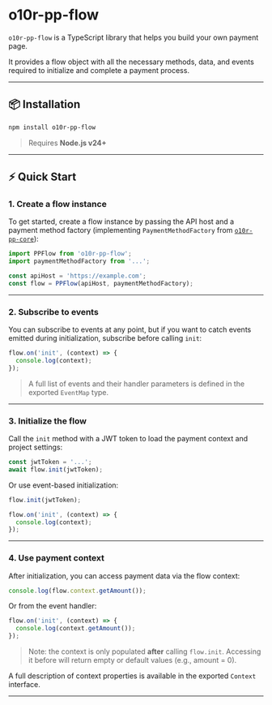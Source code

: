 # o10r-pp-flow

`o10r-pp-flow` is a TypeScript library that helps you build your own payment page.

It provides a flow object with all the necessary methods, data, and events required to initialize and complete a payment process.

---

## 📦 Installation

```bash
npm install o10r-pp-flow
```

> Requires **Node.js v24+**

---

## ⚡️ Quick Start

### 1. Create a flow instance

To get started, create a flow instance by passing the API host and a payment method factory (implementing `PaymentMethodFactory` from [`o10r-pp-core`](https://github.com/ruslanpetunin/o10r-pp-core)):

```ts
import PPFlow from 'o10r-pp-flow';
import paymentMethodFactory from '...';

const apiHost = 'https://example.com';
const flow = PPFlow(apiHost, paymentMethodFactory);
```

---

### 2. Subscribe to events

You can subscribe to events at any point, but if you want to catch events emitted during initialization, subscribe before calling `init`:

```ts
flow.on('init', (context) => {
  console.log(context);
});
```

> A full list of events and their handler parameters is defined in the exported `EventMap` type.

---

### 3. Initialize the flow

Call the `init` method with a JWT token to load the payment context and project settings:

```ts
const jwtToken = '...';
await flow.init(jwtToken);
```

Or use event-based initialization:

```ts
flow.init(jwtToken);

flow.on('init', (context) => {
  console.log(context);
});
```

---

### 4. Use payment context

After initialization, you can access payment data via the flow context:

```ts
console.log(flow.context.getAmount());
```

Or from the event handler:

```ts
flow.on('init', (context) => {
  console.log(context.getAmount());
});
```

> Note: the context is only populated **after** calling `flow.init`. Accessing it before will return empty or default values (e.g., amount = 0).

A full description of context properties is available in the exported `Context` interface.

---
